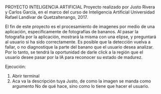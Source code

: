 PROYECTO INTELIGENCIA ARTIFICIAL
Proyecto realizado por Justo Rivera y Carlos García, en el marco del curso de Inteligencia Artificial
Universidad Rafael Landívar de Quetzaltenango, 2017.

El fin de este proyecto es el procesamiento de imagenes por medio de una aplicación,
especificamente de fotografías de bananos. Al pasar la fotografía por la aplicación,
mostrará la misma con una elipse, y preguntará al usuario si ha sido correctamente.
Es posible que la detección vuelva a fallar, o no diagnostique la parte del banano
que el usuario desea analizar. Por lo tanto, se tendrá la oportunidad de darle click
a la región que el usuario desee pasar por la IA para reconocer su estado de madurez.


Ejecución:

1) Abrir terminal
2) Aca va la descripción tuya Justo, de como la imagen se manda como argumento
   No de qué hace, sino como lo tiene que hacer el usuario.
